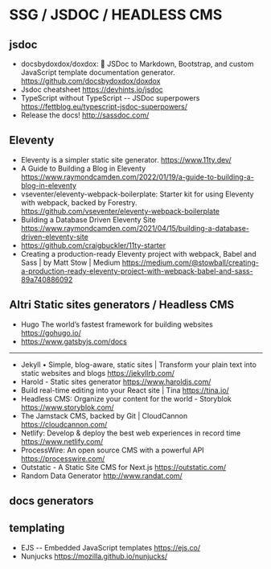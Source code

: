 # SSG / JSDOC / HEADLESS CMS

## jsdoc
* docsbydoxdox/doxdox: 📘 JSDoc to Markdown, Bootstrap, and custom JavaScript template documentation generator. <https://github.com/docsbydoxdox/doxdox>
* Jsdoc cheatsheet <https://devhints.io/jsdoc>
* TypeScript without TypeScript -- JSDoc superpowers <https://fettblog.eu/typescript-jsdoc-superpowers/>
* Release the docs! <http://sassdoc.com/>

## Eleventy
* Eleventy is a simpler static site generator. <https://www.11ty.dev/>
* A Guide to Building a Blog in Eleventy <https://www.raymondcamden.com/2022/01/19/a-guide-to-building-a-blog-in-eleventy>
* vseventer/eleventy-webpack-boilerplate: Starter kit for using Eleventy with webpack, backed by Forestry. <https://github.com/vseventer/eleventy-webpack-boilerplate>
* Building a Database Driven Eleventy Site <https://www.raymondcamden.com/2021/04/15/building-a-database-driven-eleventy-site>
* https://github.com/craigbuckler/11ty-starter
* Creating a production-ready Eleventy project with webpack, Babel and Sass | by Matt Stow | Medium <https://medium.com/@stowball/creating-a-production-ready-eleventy-project-with-webpack-babel-and-sass-89a740886092>

## Altri Static sites generators / Headless CMS 
* Hugo The world’s fastest framework for building websites <https://gohugo.io/>
* https://www.gatsbyjs.com/docs

-------

* Jekyll • Simple, blog-aware, static sites | Transform your plain text into static websites and blogs <https://jekyllrb.com/>
* Harold - Static sites generator <https://www.haroldjs.com/>
* Build real-time editing into your React site | Tina <https://tina.io/>
* Headless CMS: Organize your content for the world - Storyblok <https://www.storyblok.com/>
* The Jamstack CMS, backed by Git | CloudCannon <https://cloudcannon.com/>
* Netlify: Develop & deploy the best web experiences in record time <https://www.netlify.com/>
* ProcessWire: An open source CMS with a powerful API <https://processwire.com/>
* Outstatic - A Static Site CMS for Next.js <https://outstatic.com/>
* Random Data Generator <http://www.randat.com/>

## docs generators


## templating

* EJS -- Embedded JavaScript templates <https://ejs.co/>
* Nunjucks <https://mozilla.github.io/nunjucks/>

